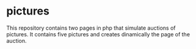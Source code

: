 # pictures
This repository contains two pages in php that simulate auctions of pictures. It contains five pictures and creates dinamically the page of the auction.
